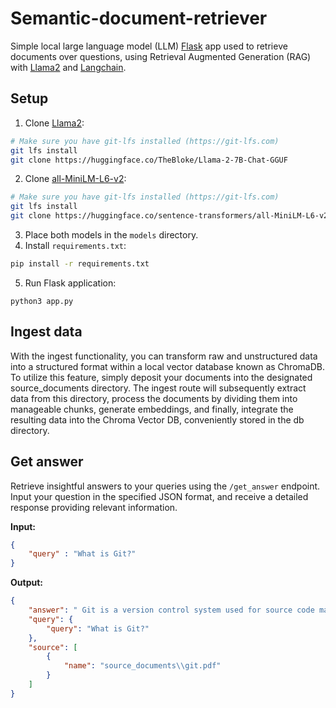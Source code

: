 # Semantic-document-retriever
Simple local large language model (LLM) [Flask](https://github.com/pallets/flask) app used to retrieve documents over questions, using Retrieval Augmented Generation (RAG) with [Llama2](https://huggingface.co/TheBloke/Llama-2-7B-Chat-GGUF) and [Langchain](https://github.com/langchain-ai/langchain).

## Setup
1. Clone [Llama2](https://huggingface.co/TheBloke/Llama-2-7B-Chat-GGUF):
```bash
# Make sure you have git-lfs installed (https://git-lfs.com)
git lfs install
git clone https://huggingface.co/TheBloke/Llama-2-7B-Chat-GGUF
```
2. Clone [all-MiniLM-L6-v2](https://huggingface.co/sentence-transformers/all-MiniLM-L6-v2):
```bash
# Make sure you have git-lfs installed (https://git-lfs.com)
git lfs install
git clone https://huggingface.co/sentence-transformers/all-MiniLM-L6-v2
```
3. Place both models in the `models` directory.
4. Install `requirements.txt`:
```bash
pip install -r requirements.txt
```
5. Run Flask application:
```
python3 app.py
```

## Ingest data

With the ingest functionality, you can transform raw and unstructured data into a structured format within a local vector database known as ChromaDB. To utilize this feature, simply deposit your documents into the designated source_documents directory. The ingest route will subsequently extract data from this directory, process the documents by dividing them into manageable chunks, generate embeddings, and finally, integrate the resulting data into the Chroma Vector DB, conveniently stored in the db directory.

## Get answer
Retrieve insightful answers to your queries using the `/get_answer` endpoint. Input your question in the specified JSON format, and receive a detailed response providing relevant information.

**Input:**
```json
{
    "query" : "What is Git?"
}
```
**Output:**
```json
{
    "answer": " Git is a version control system used for source code management. It allows developers to track changes made to their codebase over time, collaborate with others, and manage different versions of their software.",
    "query": {
        "query": "What is Git?"
    },
    "source": [
        {
            "name": "source_documents\\git.pdf"
        }
    ]
}
```
